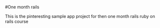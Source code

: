 #One month rails

This is the pinteresting  sample app project for then one month rails ruby on rails course